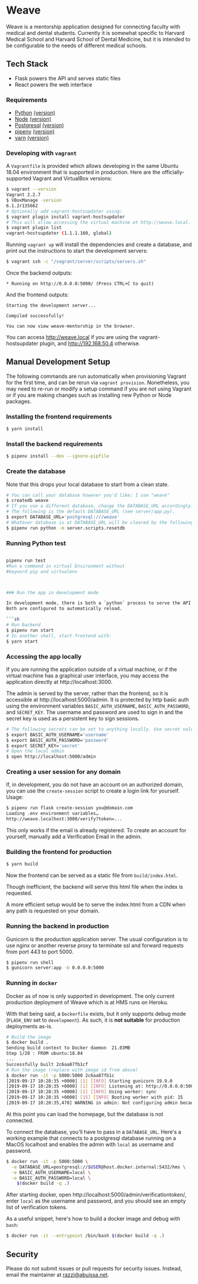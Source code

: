 # Weave

Weave is a mentorship application designed for connecting faculty with medical and dental students.
Currently it is somewhat specific to Harvard Medical School and Harvard School of Dental Medicine,
but it is intended to be configurable to the needs of different medical schools.

## Tech Stack

- Flask powers the API and serves static files
- React powers the web interface

### Requirements

- [Python](https://www.python.org/) [(version)](Pipfile#L7)
- [Node](https://nodejs.org/) [(version)](package.json#L4)
- [Postgresql](https://www.postgresql.org/) [(version)](tests/conftest.py#L11)
- [pipenv](https://github.com/pypa/pipenv#installation) [(version)](Pipfile#L8)
- [yarn](https://yarnpkg.com/en/docs/install) [(version)](package.json#L5)

### Developing with `vagrant`

A `Vagrantfile` is provided which allows developing in the same
Ubuntu 18.04 environment that is supported in production.
Here are the officially-supported Vagrant and VirtualBox versions:

```sh
$ vagrant --version
Vagrant 2.2.7
$ VBoxManage -version
6.1.2r135662
# Optionally add vagrant-hostsupdater using:
$ vagrant plugin install vagrant-hostsupdater
# This will allow accessing the virtual machine at http://weave.local.
$ vagrant plugin list
vagrant-hostsupdater (1.1.1.160, global)
```

Running `vagrant up` will install the dependencies and create a database,
and print out the instructions to start the development servers:

```sh
$ vagrant ssh -c "/vagrant/server/scripts/servers.sh"
```

Once the backend outputs:

```
* Running on http://0.0.0.0:5000/ (Press CTRL+C to quit)
```

And the frontend outputs:

```
Starting the development server...

Compiled successfully!

You can now view weave-mentorship in the browser.
```

You can access http://weave.local if you are using the vagrant-hostsupdater plugin,
and http://192.168.50.4 otherwise.

## Manual Development Setup

The following commands are run automatically when provisioning Vagrant for the first time,
and can be rerun via `vagrant provision`. Nonetheless, you may need to re-run or modify a setup command
if you are not using Vagrant or if you are making changes such as installing new Python or Node packages.

### Installing the frontend requirements

```sh
$ yarn install
```

### Install the backend requirements

```sh
$ pipenv install --dev --ignore-pipfile
```

### Create the database

Note that this drops your local database to start from a clean state.

```sh
# You can call your database however you'd like; I use "weave"
$ createdb weave
# If you use a different database, change the DATABASE_URL accordingly.
# The following is the default DATABASE_URL (see server/app.py).
$ export DATABASE_URL='postgresql:///weave'
# Whatever database is at DATABASE_URL will be cleared by the following command, so be careful!
$ pipenv run python -m server.scripts.resetdb
```

### Running Python test

```sh

pipenv run test
#Run a command in virtual Environment without
#keyword pip and virtualenv



### Run the app in development mode

In development mode, there is both a `python` process to serve the API and a `node` server process to serve the frontend.
Both are configured to automatically reload.

```sh
# Run backend
$ pipenv run start
# In another shell, start frontend with:
$ yarn start
```

### Accessing the app locally

If you are running the application outside of a virtual machine, or if the
virtual machine has a graphical user interface, you may access the application
directly at http://localhost:3000.

The admin is served by the server, rather than the frontend, so it is accessible at http://localhost:5000/admin.
It is protected by http basic auth using the environment variables `BASIC_AUTH_USERNAME`,
`BASIC_AUTH_PASSWORD`, and `SECRET_KEY`. The username and password are used to sign in and the secret key is used
as a persistent key to sign sessions.

```sh
# The following secrets can be set to anything locally. Use secret values in production.
$ export BASIC_AUTH_USERNAME='username'
$ export BASIC_AUTH_PASSWORD='password'
$ export SECRET_KEY='secret'
# Open the local admin
$ open http://localhost:5000/admin
```

### Creating a user session for any domain

If, in development, you do not have an account on an authorized domain, you can use the `create-session` script to create a login link for yourself. Usage:

```sh
$ pipenv run flask create-session you@domain.com
Loading .env environment variables…
http://weave.localhost:3000/verify?token=...
```

This only works if the email is already registered. To create an account for yourself, manually add a Verification Email in the admin.

### Building the frontend for production

```sh
$ yarn build
```

Now the frontend can be served as a static file from `build/index.html`.

Though inefficient, the backend will serve this html file when the index is requested.

A more efficient setup would be to serve the index.html from a CDN when any path
is requested on your domain.

### Running the backend in production

Gunicorn is the production application server. The usual configuration is to use nginx or another reverse proxy
to terminate ssl and forward requests from port 443 to port 5000.

```sh
$ pipenv run shell
$ gunicorn server:app -b 0.0.0.0:5000
```

### Running in `docker`

Docker as of now is only supported in development.
The only current production deployment of Weave which is at HMS runs on Heroku.

With that being said, a `Dockerfile` exists, but it only supports debug mode (`FLASK_ENV` set to `development`).
As such, it is **not suitable** for production deployments as-is.

```sh
# Build the image
$ docker build .
Sending build context to Docker daemon  21.03MB
Step 1/28 : FROM ubuntu:18.04
...
Successfully built 2c6aa87fb1cf
# Run the image (replace with image id from above)
$ docker run -it -p 5000:5000 2c6aa87fb1c
[2019-09-17 10:28:35 +0000] [1] [INFO] Starting gunicorn 19.9.0
[2019-09-17 10:28:35 +0000] [1] [INFO] Listening at: http://0.0.0.0:5000 (1)
[2019-09-17 10:28:35 +0000] [1] [INFO] Using worker: sync
[2019-09-17 10:28:35 +0000] [15] [INFO] Booting worker with pid: 15
[2019-09-17 10:28:35,478] WARNING in admin: Not configuring admin because BASIC_AUTH_USERNAME and BASIC_AUTH_PASSWORD are not set.
```

At this point you can load the homepage, but the database is not connected.

To connect the database, you'll have to pass in a `DATABASE_URL`. Here's a
working example that connects to a postgresql database running on a MacOS
localhost and enables the admin with `local` as username and password.

```sh
$ docker run -it -p 5000:5000 \
  -e DATABASE_URL=postgresql://$USER@host.docker.internal:5432/hms \
  -e BASIC_AUTH_USERNAME=local \
  -e BASIC_AUTH_PASSWORD=local \
    $(docker build -q .)
```

After starting docker, open http://localhost:5000/admin/verificationtoken/, enter `local`
as the username and password, and you should see an empty list of verification tokens.

As a useful snippet, here's how to build a docker image and debug with `bash`:

```sh
$ docker run -it --entrypoint /bin/bash $(docker build -q .)
```

## Security

Please do not submit issues or pull requests for security issues. Instead, email the maintainer at razzi@abuissa.net.
